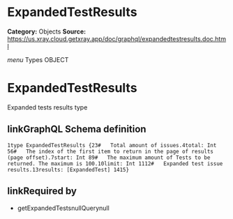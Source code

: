 # ExpandedTestResults

**Category:** Objects
**Source:** https://us.xray.cloud.getxray.app/doc/graphql/expandedtestresults.doc.html

*menu* Types OBJECT
 # ExpandedTestResults
 Expanded tests results type

## linkGraphQL Schema definition
 `1type ExpandedTestResults {23#   Total amount of issues.4total: Int 56#   The index of the first item to return in the page of results (page offset).7start: Int 89#   The maximum amount of Tests to be returned. The maximum is 100.10limit: Int 1112#   Expanded test issue results.13results: [ExpandedTest] 1415}`
## linkRequired by
 - getExpandedTestsnullQuerynull